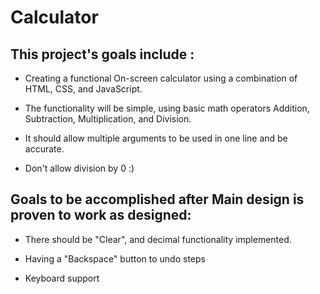 # Calculator

## This project's goals include :

- Creating a functional On-screen calculator using a combination of HTML, CSS, and JavaScript.

- The functionality will be simple, using basic math operators Addition, Subtraction, Multiplication, and Division.

- It should allow multiple arguments to be used in one line and be accurate.

- Don't allow division by 0 :)

## Goals to be accomplished after Main design is proven to work as designed:

- There should be "Clear", and decimal functionality implemented.

- Having a "Backspace" button to undo steps

- Keyboard support
